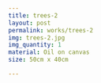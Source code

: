 ```yaml
---
title: trees-2
layout: post
permalink: works/trees-2
img: trees-2.jpg
img_quantity: 1
material: Oil on canvas
size: 50cm x 40cm

---
```


